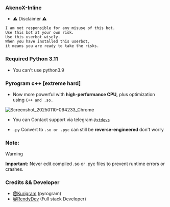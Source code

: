 ### AkenoX-Inline
- ⚠️ Disclaimer ⚠️
```
I am not responsible for any misuse of this bot.
Use this bot at your own risk.
Use this userbot wisely.
When you have installed this userbot,
it means you are ready to take the risks.
```
### Required Python 3.11
- You can't use python3.9

### Pyrogram c++ [extreme hard]
- Now more powerful with <b>high-performance CPU,</b> plus optimization using <code>C++ and .so.</code>

![Screenshot_20250110-094233_Chrome](https://github.com/user-attachments/assets/a3de2d7a-07d7-40b2-b804-d3f43844f0a5)
- You can Contact support via telegram [`@xtdevs`](https://t.me/xtdevs)

- `.py` Convert to `.so or .pyc` can still be <b>reverse-engineered</b> don't worry

### Note:
> [!WARNING]
> <b>Important:</b> Never edit compiled .so or .pyc files to prevent runtime errors or crashes.
### Credits && Developer 
- [@Kurigram](https://github.com/KurimuzonAkuma/pyrogram) (pyrogram)
- [@RendyDev](https://t.me/xtdevs) (Full stack Developer)
